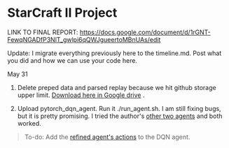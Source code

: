 # StarCraft II Project

LINK TO FINAL REPORT: 
https://docs.google.com/document/d/1rGNT-FewqNGADfP3NlT_gwlpi6qQWJgueertoMBnUAs/edit


Update:
I migrate everything previously here to the timeline.md. 
Post what you did and how we can use your code here. 


May 31
1. Delete preped data and parsed replay because we hit github storage upper limit. [Download here in Google drive](https://drive.google.com/drive/folders/1-CnHdD1T8P09XixGYlDI_8pSs4iSZQN5?usp=sharing) .

2. Upload pytorch_dqn_agent. Run it ./run_agent.sh. I am still fixing bugs, but it is pretty promising. I tried the 
author's [other two agents](https://github.com/wohlert/starcraft-agent-pytorch) and both worked. 
> To-do: Add the [refined agent's actions](https://github.com/skjb/pysc2-tutorial/blob/master/Refining%20the%20Sparse%20Reward%20Agent/refined_agent.py) to the DQN agent.




